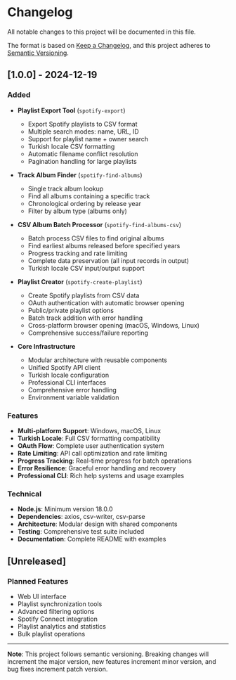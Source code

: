 # Changelog

All notable changes to this project will be documented in this file.

The format is based on [Keep a Changelog](https://keepachangelog.com/en/1.0.0/),
and this project adheres to [Semantic Versioning](https://semver.org/spec/v2.0.0.html).

## [1.0.0] - 2024-12-19

### Added
- **Playlist Export Tool** (`spotify-export`)
  - Export Spotify playlists to CSV format
  - Multiple search modes: name, URL, ID
  - Support for playlist name + owner search
  - Turkish locale CSV formatting
  - Automatic filename conflict resolution
  - Pagination handling for large playlists

- **Track Album Finder** (`spotify-find-albums`)
  - Single track album lookup
  - Find all albums containing a specific track
  - Chronological ordering by release year
  - Filter by album type (albums only)

- **CSV Album Batch Processor** (`spotify-find-albums-csv`)
  - Batch process CSV files to find original albums
  - Find earliest albums released before specified years
  - Progress tracking and rate limiting
  - Complete data preservation (all input records in output)
  - Turkish locale CSV input/output support

- **Playlist Creator** (`spotify-create-playlist`)
  - Create Spotify playlists from CSV data
  - OAuth authentication with automatic browser opening
  - Public/private playlist options
  - Batch track addition with error handling
  - Cross-platform browser opening (macOS, Windows, Linux)
  - Comprehensive success/failure reporting

- **Core Infrastructure**
  - Modular architecture with reusable components
  - Unified Spotify API client
  - Turkish locale configuration
  - Professional CLI interfaces
  - Comprehensive error handling
  - Environment variable validation

### Features
- **Multi-platform Support**: Windows, macOS, Linux
- **Turkish Locale**: Full CSV formatting compatibility
- **OAuth Flow**: Complete user authentication system
- **Rate Limiting**: API call optimization and rate limiting
- **Progress Tracking**: Real-time progress for batch operations
- **Error Resilience**: Graceful error handling and recovery
- **Professional CLI**: Rich help systems and usage examples

### Technical
- **Node.js**: Minimum version 18.0.0
- **Dependencies**: axios, csv-writer, csv-parse
- **Architecture**: Modular design with shared components
- **Testing**: Comprehensive test suite included
- **Documentation**: Complete README with examples

## [Unreleased]

### Planned Features
- Web UI interface
- Playlist synchronization tools
- Advanced filtering options
- Spotify Connect integration
- Playlist analytics and statistics
- Bulk playlist operations

---

**Note**: This project follows semantic versioning. Breaking changes will increment the major version, new features increment minor version, and bug fixes increment patch version.